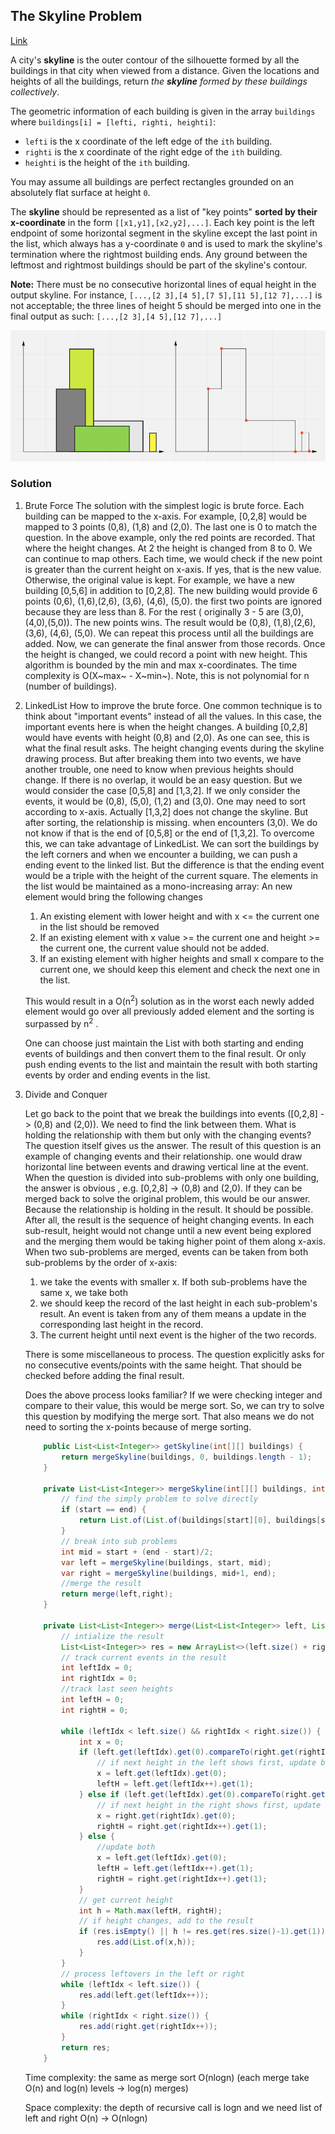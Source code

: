 ## The Skyline Problem

[Link](https://leetcode.com/problems/the-skyline-problem/)

A city's **skyline** is the outer contour of the silhouette formed by all the buildings in that city when viewed from a distance. Given the locations and heights of all the buildings, return *the **skyline** formed by these buildings collectively*.

The geometric information of each building is given in the array `buildings` where `buildings[i] = [lefti, righti, heighti]`:

- `lefti` is the x coordinate of the left edge of the `ith` building.
- `righti` is the x coordinate of the right edge of the `ith` building.
- `heighti` is the height of the `ith` building.

You may assume all buildings are perfect rectangles grounded on an absolutely flat surface at height `0`.

The **skyline** should be represented as a list of "key points" **sorted by their x-coordinate** in the form `[[x1,y1],[x2,y2],...]`. Each key point is the left endpoint of some horizontal segment in the skyline except the last point in the list, which always has a y-coordinate `0` and is used to mark the skyline's termination where the rightmost building ends. Any ground between the leftmost and rightmost buildings should be part of the skyline's contour.

**Note:** There must be no consecutive horizontal lines of equal height in the output skyline. For instance, `[...,[2 3],[4 5],[7 5],[11 5],[12 7],...]` is not acceptable; the three lines of height 5 should be merged into one in the final output as such: `[...,[2 3],[4 5],[12 7],...]`

![skyline example](image\skyline0.png)

### Solution

1. Brute Force
   The solution with the simplest logic is brute force. Each building can be mapped to the x-axis. For example, [0,2,8] would be mapped to 3 points (0,8), (1,8) and (2,0). The last one is 0 to match the question. In the above example, only the red points are recorded. That where the height changes. At 2 the height is changed from 8 to 0. We can continue to map others. Each time, we would check if the new point is greater than the current height on x-axis. If yes, that is the new value. Otherwise, the original value is kept. For example, we have a new building [0,5,6] in addition to [0,2,8]. The new building would provide 6 points (0,6), (1,6),(2,6), (3,6), (4,6), (5,0). the first two points are ignored because they are less than 8. For the rest ( originally 3 - 5 are (3,0),(4,0),(5,0)). The new points wins. The result would be (0,8), (1,8),(2,6), (3,6), (4,6), (5,0). We can repeat this process until all the buildings are added. Now, we can generate the final answer from those records. Once the height is changed, we could record a point with new height. This algorithm is bounded by the min and max x-coordinates. The time complexity is O(X~max~ - X~min~).  Note, this is not polynomial for n (number of buildings).

2. LinkedList
   How to improve the brute force. One common technique is to think about "important events" instead of all the values. In this case, the important events here is when the height changes. A building [0,2,8] would have events with height (0,8) and (2,0). As one can see, this is what the final result asks. The height changing events during the skyline drawing process. But after breaking them into two events, we have another trouble, one need to know when previous heights should change. If there is no overlap, it would be an easy question. But we would consider the case [0,5,8] and [1,3,2]. If we only consider the events, it would be (0,8), (5,0), (1,2) and (3,0). One may need to sort according to x-axis. Actually [1,3,2] does not change the skyline. But after sorting, the relationship is missing. when encounters (3,0). We do not know if that is the end of [0,5,8] or the end of [1,3,2].  To overcome this, we can take advantage of LinkedList. We can sort the buildings by the left corners and when we encounter a building, we can push a ending event to the linked list. But the difference is that the ending event would be a triple with the height of the current square. The elements in the list would be maintained as a mono-increasing array: An new element would bring the following changes
   
   1. An existing element with lower height and with x <= the current one in the list should be removed
   2. If an existing element with x value >= the current one and height >= the current one, the current value should not be added.
   3. If an existing element with higher heights and small x compare to the current one, we should keep this element and check the next one in the list.
   
   This would result in a O(n<sup>2</sup>) solution as in the worst each newly added element would go over all previously added element and the sorting is surpassed by n<sup>2</sup> . 
   
   One can choose just maintain the List with both starting and ending events of buildings and then convert them to the final result. Or only push ending events to the list and maintain the result with both starting events by order and ending events in the list.
   
3. Divide and Conquer

   Let go back to the point that we break the buildings into events ([0,2,8] -> (0,8) and (2,0)). We need to find the link between them. What is holding the relationship with them but only with the changing events? The question itself gives us the answer. The result of this question is an example of changing events and their relationship. one would draw horizontal line between events and drawing vertical line at  the event.  When the question is divided into sub-problems with only one building, the answer is obvious , e.g. [0,2,8] -> (0,8) and (2,0). If they can be merged back to solve the original problem, this would be our answer. Because the relationship is holding in the result. It should be possible. After all, the result is the sequence of height changing events. In each sub-result, height would not change until a new event being explored and the merging them would be taking higher point of them along x-axis. When two sub-problems are merged,  events can be taken from both sub-problems by the order of x-axis:

   1. we take the events with smaller x. If both sub-problems have the same x,  we take both
   2. we should keep the record of the last height in each sub-problem's result. An event is taken from any of them means a update in the corresponding last height in the record.
   3. The current height until next event is the higher of the two records. 

   There is some miscellaneous to process. The question explicitly asks for no consecutive events/points with the same height. That should be checked before adding the final result. 

   Does the above process looks familiar? If we were checking integer and compare to their value, this would be merge sort. So, we can try to solve this question by modifying the merge sort. That also means we do not need to sorting the x-points because of merge sorting.

   ```java
       public List<List<Integer>> getSkyline(int[][] buildings) {
           return mergeSkyline(buildings, 0, buildings.length - 1);
       }
       
       private List<List<Integer>> mergeSkyline(int[][] buildings, int start, int end) {
           // find the simply problem to solve directly
           if (start == end) {
               return List.of(List.of(buildings[start][0], buildings[start][2]), List.of(buildings[start][1],0));
           }
           // break into sub problems
           int mid = start + (end - start)/2;
           var left = mergeSkyline(buildings, start, mid);
           var right = mergeSkyline(buildings, mid+1, end);
           //merge the result
           return merge(left,right);
       }
       
       private List<List<Integer>> merge(List<List<Integer>> left, List<List<Integer>> right) {
           // intialize the result
           List<List<Integer>> res = new ArrayList<>(left.size() + right.size());
           // track current events in the result
           int leftIdx = 0;
           int rightIdx = 0;
           //track last seen heights
           int leftH = 0;
           int rightH = 0;
           
           while (leftIdx < left.size() && rightIdx < right.size()) {
               int x = 0;
               if (left.get(leftIdx).get(0).compareTo(right.get(rightIdx).get(0)) < 0) {
                   // if next height in the left shows first, update both x and leftH
                   x = left.get(leftIdx).get(0);
                   leftH = left.get(leftIdx++).get(1);
               } else if (left.get(leftIdx).get(0).compareTo(right.get(rightIdx).get(0)) > 0) {
                   // if next height in the right shows first, update both x and rightH
                   x = right.get(rightIdx).get(0);
                   rightH = right.get(rightIdx++).get(1);
               } else {
                   //update both
                   x = left.get(leftIdx).get(0);
                   leftH = left.get(leftIdx++).get(1);
                   rightH = right.get(rightIdx++).get(1);
               }
               // get current height
               int h = Math.max(leftH, rightH);
               // if height changes, add to the result
               if (res.isEmpty() || h != res.get(res.size()-1).get(1)) {
                   res.add(List.of(x,h));
               }
           }
           // process leftovers in the left or right
           while (leftIdx < left.size()) {
               res.add(left.get(leftIdx++));
           }
           while (rightIdx < right.size()) {
               res.add(right.get(rightIdx++));
           }
           return res;
       }
   ```

   Time complexity: the same as merge sort O(nlogn) (each merge take O(n) and log(n) levels -> log(n) merges)

   Space complexity: the depth of recursive call is logn and we need list of left and right O(n) -> O(nlogn) 
